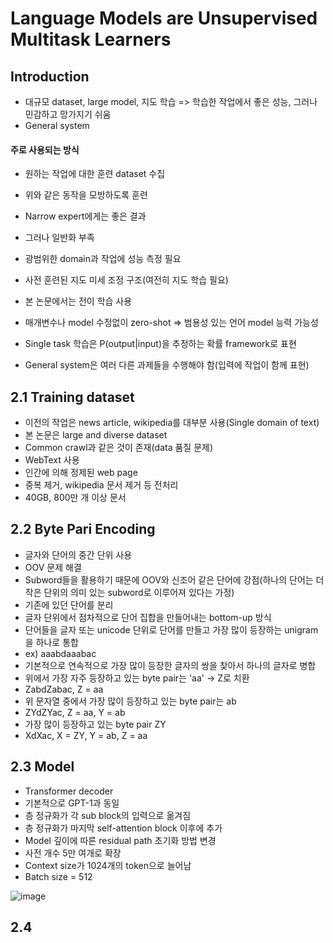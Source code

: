 # Language Models are Unsupervised Multitask Learners

## Introduction
- 대규모 dataset, large model, 지도 학습 => 학습한 작업에서 좋은 성능, 그러나 민감하고 망가지기 쉬움
- General system

#### 주로 사용되는 방식
- 원하는 작업에 대한 훈련 dataset 수집
- 위와 같은 동작을 모방하도록 훈련
- Narrow expert에게는 좋은 결과
- 그러나 일반화 부족
- 광범위한 domain과 작업에 성능 측정 필요
- 사전 훈련된 지도 미세 조정 구조(여전히 지도 학습 필요)

- 본 논문에서는 전이 학습 사용
- 매개변수나 model 수정없이 zero-shot => 범용성 있는 언어 model 능력 가능성
- Single task 학습은 P(output|input)을 추정하는 확률 framework로 표현
- General system은 여러 다른 과제들을 수행해야 함(입력에 작업이 함께 표현)

## 2.1 Training dataset
- 이전의 작업은 news article, wikipedia를 대부분 사용(Single domain of text)
- 본 논문은 large and diverse dataset
- Common crawl과 같은 것이 존재(data 품질 문제)
- WebText 사용
- 인간에 의해 정제된 web page
- 중복 제거, wikipedia 문서 제거 등 전처리
- 40GB, 800만 개 이상 문서

## 2.2 Byte Pari Encoding
- 글자와 단어의 중간 단위 사용
- OOV 문제 해결
- Subword들을 활용하기 때문에 OOV와 신조어 같은 단어에 강점(하나의 단어는 더 작은 단위의 의미 있는 subword로 이루어져 있다는 가정)
- 기존에 있던 단어를 분리
- 글자 단위에서 점차적으로 단어 집합을 만들어내는 bottom-up 방식
- 단어들을 글자 또는 unicode 단위로 단어를 만들고 가장 많이 등장하는 unigram을 하나로 통합
- ex) aaabdaaabac
- 기본적으로 연속적으로 가장 많이 등장한 글자의 쌍을 찾아서 하나의 글자로 병합
- 위에서 가장 자주 등장하고 있는 byte pair는 'aa' -> Z로 치환
- ZabdZabac, Z = aa
- 위 문자열 중에서 가장 많이 등장하고 있는 byte pair는 ab
- ZYdZYac, Z = aa, Y = ab
- 가장 많이 등장하고 있는 byte pair ZY
- XdXac, X = ZY, Y = ab, Z = aa

## 2.3 Model
- Transformer decoder
- 기본적으로 GPT-1과 동일
- 층 정규화가 각 sub block의 입력으로 옮겨짐
- 층 정규화가 마지막 self-attention block 이후에 추가
- Model 깊이에 따른 residual path 초기화 방법 변경
- 사전 개수 5만 여개로 확장
- Context size가 1024개의 token으로 늘어남
- Batch size = 512

![image](https://user-images.githubusercontent.com/80622859/195072687-d1bbaefa-7aba-424e-9ef1-c7fc06629a88.png)

## 2.4 
